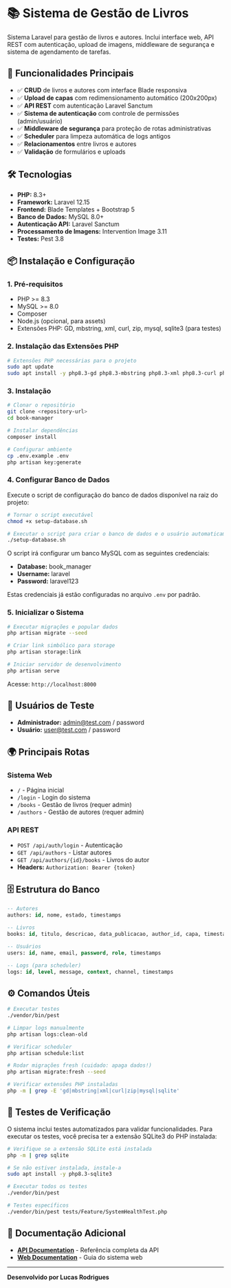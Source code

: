 # 📚 Sistema de Gestão de Livros

Sistema Laravel para gestão de livros e autores. Inclui interface web, API REST com autenticação, upload de imagens, middleware de segurança e sistema de agendamento de tarefas.

## 🚀 Funcionalidades Principais

- ✅ **CRUD** de livros e autores com interface Blade responsiva
- ✅ **Upload de capas** com redimensionamento automático (200x200px)
- ✅ **API REST** com autenticação Laravel Sanctum
- ✅ **Sistema de autenticação** com controle de permissões (admin/usuário)
- ✅ **Middleware de segurança** para proteção de rotas administrativas
- ✅ **Scheduler** para limpeza automática de logs antigos
- ✅ **Relacionamentos** entre livros e autores
- ✅ **Validação** de formulários e uploads

## 🛠️ Tecnologias

- **PHP:** 8.3+
- **Framework:** Laravel 12.15
- **Frontend:** Blade Templates + Bootstrap 5
- **Banco de Dados:** MySQL 8.0+
- **Autenticação API:** Laravel Sanctum
- **Processamento de Imagens:** Intervention Image 3.11
- **Testes:** Pest 3.8

## 📦 Instalação e Configuração

### 1. Pré-requisitos

- PHP >= 8.3
- MySQL >= 8.0
- Composer
- Node.js (opcional, para assets)
- Extensões PHP: GD, mbstring, xml, curl, zip, mysql, sqlite3 (para testes)

### 2. Instalação das Extensões PHP

```bash
# Extensões PHP necessárias para o projeto
sudo apt update
sudo apt install -y php8.3-gd php8.3-mbstring php8.3-xml php8.3-curl php8.3-zip php8.3-mysql php8.3-sqlite3
```

### 3. Instalação

```bash
# Clonar o repositório
git clone <repository-url>
cd book-manager

# Instalar dependências
composer install

# Configurar ambiente
cp .env.example .env
php artisan key:generate
```

### 4. Configurar Banco de Dados

Execute o script de configuração do banco de dados disponível na raiz do projeto:

```bash
# Tornar o script executável
chmod +x setup-database.sh

# Executar o script para criar o banco de dados e o usuário automaticamente
./setup-database.sh
```

O script irá configurar um banco MySQL com as seguintes credenciais:

- **Database:** book_manager
- **Username:** laravel
- **Password:** laravel123

Estas credenciais já estão configuradas no arquivo `.env` por padrão.

### 5. Inicializar o Sistema

```bash
# Executar migrações e popular dados
php artisan migrate --seed

# Criar link simbólico para storage
php artisan storage:link

# Iniciar servidor de desenvolvimento
php artisan serve
```

Acesse: `http://localhost:8000`

## 👤 Usuários de Teste

- **Administrador:** admin@test.com / password
- **Usuário:** user@test.com / password

## 🌍 Principais Rotas

### Sistema Web

- `/` - Página inicial
- `/login` - Login do sistema
- `/books` - Gestão de livros (requer admin)
- `/authors` - Gestão de autores (requer admin)

### API REST

- `POST /api/auth/login` - Autenticação
- `GET /api/authors` - Listar autores
- `GET /api/authors/{id}/books` - Livros do autor
- **Headers:** `Authorization: Bearer {token}`

## 🗄️ Estrutura do Banco

```sql
-- Autores
authors: id, nome, estado, timestamps

-- Livros
books: id, titulo, descricao, data_publicacao, author_id, capa, timestamps

-- Usuários
users: id, name, email, password, role, timestamps

-- Logs (para scheduler)
logs: id, level, message, context, channel, timestamps
```

## ⚙️ Comandos Úteis

```bash
# Executar testes
./vendor/bin/pest

# Limpar logs manualmente
php artisan logs:clean-old

# Verificar scheduler
php artisan schedule:list

# Rodar migrações fresh (cuidado: apaga dados!)
php artisan migrate:fresh --seed

# Verificar extensões PHP instaladas
php -m | grep -E 'gd|mbstring|xml|curl|zip|mysql|sqlite'
```

## 🧪 Testes de Verificação

O sistema inclui testes automatizados para validar funcionalidades. Para executar os testes, você precisa ter a extensão SQLite3 do PHP instalada:

```bash
# Verifique se a extensão SQLite está instalada
php -m | grep sqlite

# Se não estiver instalada, instale-a
sudo apt install -y php8.3-sqlite3

# Executar todos os testes
./vendor/bin/pest

# Testes específicos
./vendor/bin/pest tests/Feature/SystemHealthTest.php
```

## 📄 Documentação Adicional

- **[API Documentation](API_DOCUMENTATION.md)** - Referência completa da API
- **[Web Documentation](WEB_DOCUMENTATION.md)** - Guia do sistema web

---

**Desenvolvido por Lucas Rodrigues**
